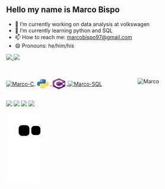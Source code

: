 ## Hello my name is Marco Bispo

- 🔭 I’m currently working on data analysis at volkswagen 
- 🌱 I’m currently learning python and SQL
- 📫 How to reach me: marcobispo97@gmail.com
- 😄 Pronouns: he/him/his

<div>
  <a href="https://github.com/MarcoBispo97">
  <img height="180em" src="https://github-readme-stats.vercel.app/api?username=MarcoBispo97&show_icons=true&theme=github_dark&include_all_commits=true&count_private=true"/>
  <img height="180em" src="https://github-readme-stats.vercel.app/api/top-langs/?username=MarcoBispo97&layout=compact&langs_count=7&theme=github_dark"/>
  
</div>

##  
  
</div>
<div style="display: inline_block"><br>
  <img align="right" alt="Marco" height="150" width="150" src="https://share-cdn.picrew.me/shareImg/org/202109/1243146_WiydgUGU.png">
  <img align="center" alt="Marco-C" height="30" width="40" src="https://becode.com.br/wp-content/uploads/2017/02/cpplogo-460x460.png">
  <img align="center" alt="Marco-Python" height="30" width="40" src="https://raw.githubusercontent.com/devicons/devicon/master/icons/python/python-original.svg">
  <img align="center" alt="Marco-Csharp" height="30" width="40" src="https://raw.githubusercontent.com/devicons/devicon/master/icons/csharp/csharp-original.svg">
  <img align="center" alt="Marco-SQL" height="30" width="40" src="https://encrypted-tbn0.gstatic.com/images?q=tbn:ANd9GcQnwe7PUyJw6db6nfL_RmYPGVXGaFNvjxRgucTH1ZLn4fCi5f8aocJyj1BBppLqCylotjc&usqp=CAU">
  
</div>  

##

<div> 
    <a href="https://www.linkedin.com/in/marco-bispo-b66274150" target="_blank"><img src="https://img.shields.io/badge/-LinkedIn-%230077B5?style=for-the-badge&logo=linkedin&logoColor=white" target="_blank"></a> 
    <a href="https://instagram.com/marco_bispo" target="_blank"><img src="https://img.shields.io/badge/-Instagram-%23E4405F?style=for-the-badge&logo=instagram&logoColor=white" target="_blank"></a>
  <a href = "mailto:marcobispo97@gmail.com"><img src="https://img.shields.io/badge/-Gmail-%23333?style=for-the-badge&logo=gmail&logoColor=white" target="_blank"></a>
  <a href="https://api.whatsapp.com/send?phone=5512988881997&text=Hi%2C%20I%27m%20glad%20you%20called%20me%20on%20github%2C%20what%20can%20I%20help%3F" target="_blank"><img src="https://img.shields.io/badge/WhatsApp-25D366?style=for-the-badge&logo=whatsapp&logoColor=white" target="_blank"></a> 
 
  ![Snake animation](https://github.com/MarcoBispo97/MarcoBispo97/blob/output/github-contribution-grid-snake.svg)
 
</div>



